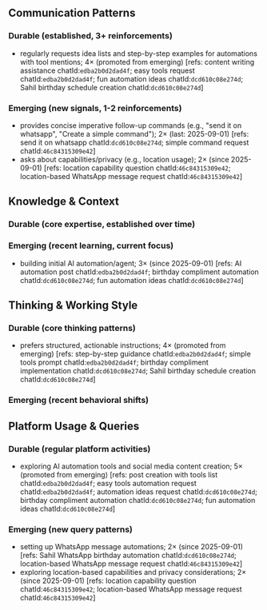 ## Communication Patterns
### Durable (established, 3+ reinforcements)
- regularly requests idea lists and step-by-step examples for automations with tool mentions; 4× (promoted from emerging) [refs: content writing assistance chatId:`edba2b0d2dad4f`; easy tools request chatId:`edba2b0d2dad4f`; fun automation ideas chatId:`dcd610c08e274d`; Sahil birthday schedule creation chatId:`dcd610c08e274d`]

### Emerging (new signals, 1-2 reinforcements)
- provides concise imperative follow-up commands (e.g., "send it on whatsapp", "Create a simple command"); 2× (last: 2025-09-01) [refs: send it on whatsapp chatId:`dcd610c08e274d`; simple command request chatId:`46c84315309e42`]
- asks about capabilities/privacy (e.g., location usage); 2× (since 2025-09-01) [refs: location capability question chatId:`46c84315309e42`; location-based WhatsApp message request chatId:`46c84315309e42`]

## Knowledge & Context
### Durable (core expertise, established over time)

### Emerging (recent learning, current focus)  
- building initial AI automation/agent; 3× (since 2025-09-01) [refs: AI automation post chatId:`edba2b0d2dad4f`; birthday compliment automation chatId:`dcd610c08e274d`; fun automation ideas chatId:`dcd610c08e274d`]

## Thinking & Working Style
### Durable (core thinking patterns)
- prefers structured, actionable instructions; 4× (promoted from emerging) [refs: step-by-step guidance chatId:`edba2b0d2dad4f`; simple tools prompt chatId:`edba2b0d2dad4f`; birthday compliment implementation chatId:`dcd610c08e274d`; Sahil birthday schedule creation chatId:`dcd610c08e274d`]

### Emerging (recent behavioral shifts)

## Platform Usage & Queries
### Durable (regular platform activities)
- exploring AI automation tools and social media content creation; 5× (promoted from emerging) [refs: post creation with tools list chatId:`edba2b0d2dad4f`; easy tools automation request chatId:`edba2b0d2dad4f`; automation ideas request chatId:`dcd610c08e274d`; birthday compliment automation chatId:`dcd610c08e274d`; fun automation ideas chatId:`dcd610c08e274d`]

### Emerging (new query patterns)
- setting up WhatsApp message automations; 2× (since 2025-09-01) [refs: Sahil WhatsApp birthday automation chatId:`dcd610c08e274d`; location-based WhatsApp message request chatId:`46c84315309e42`]
- exploring location-based capabilities and privacy considerations; 2× (since 2025-09-01) [refs: location capability question chatId:`46c84315309e42`; location-based WhatsApp message request chatId:`46c84315309e42`]
